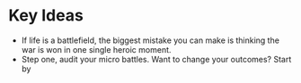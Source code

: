 # Key Ideas

- If life is a battlefield, the biggest mistake you can make is thinking the war is won in one single heroic moment.
- Step one, audit your micro battles. Want to change your outcomes? Start by
